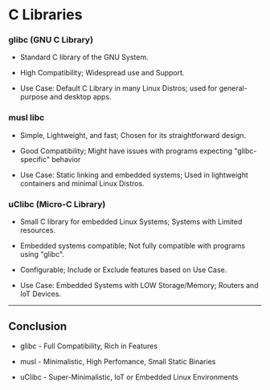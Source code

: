 # C Libraries

### glibc (GNU C Library)
    
* Standard C library of the GNU System.

* High Compatibility; Widespread use and Support.

* Use Case: Default C Library in many Linux Distros; used for general-purpose and desktop apps.

### musl libc

* Simple, Lightweight, and fast; Chosen for its straightforward design.

* Good Compatibility; Might have issues with programs expecting "glibc-specific" behavior

* Use Case: Static linking and embedded systems; Used in lightweight containers and minimal Linux Distros.

### uClibc (Micro-C Library)

* Small C library for embedded Linux Systems; Systems with Limited resources.

* Embedded systems compatible; Not fully compatible with programs using "glibc".

* Configurable; Include or Exclude features based on Use Case.

* Use Case: Embedded Systems with LOW Storage/Memory; Routers and IoT Devices.

---

## Conclusion

* glibc - Full Compatibility, Rich in Features

* musl - Minimalistic, High Perfomance, Small Static Binaries

* uClibc - Super-Minimalistic, IoT or Embedded Linux Environments



